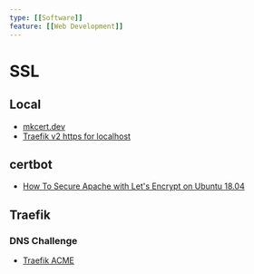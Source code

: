 ```yaml
---
type: [[Software]]
feature: [[Web Development]]
---
```


# SSL

## Local
* [mkcert.dev](https://github.com/FiloSottile/mkcert)
* [Traefik v2 https for localhost](https://github.com/Heziode/traefik-v2-https-ssl-localhost)

## certbot
* [How To Secure Apache with Let's Encrypt on Ubuntu 18.04](https://www.digitalocean.com/community/tutorials/how-to-secure-apache-with-let-s-encrypt-on-ubuntu-18-04)

## Traefik

### DNS Challenge
* [Traefik ACME](https://doc.traefik.io/traefik/https/acme/)
